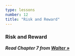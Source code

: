 ```yaml
---
type: lessons
number: 12
title: "Risk and Reward"
---
```


### Risk and Reward

***Read Chapter 7 from [Walter »][walter]***

[walter]: http://0-proquest.safaribooksonline.com.library.cedarville.edu/book/web-design-and-development/9780133052954
